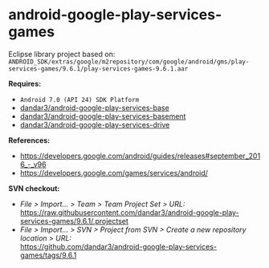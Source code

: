 # android-google-play-services-games

Eclipse library project based on:<br/>
`ANDROID_SDK/extras/google/m2repository/com/google/android/gms/play-services-games/9.6.1/play-services-games-9.6.1.aar`

**Requires:**
- `Android 7.0 (API 24) SDK Platform`
- [dandar3/android-google-play-services-base](https://github.com/dandar3/android-google-play-services-base/tree/9.6.1)
- [dandar3/android-google-play-services-basement](https://github.com/dandar3/android-google-play-services-basement/tree/9.6.1)
- [dandar3/android-google-play-services-drive](https://github.com/dandar3/android-google-play-services-drive/tree/9.6.1)

**References:**
- https://developers.google.com/android/guides/releases#september_2016_-_v96
- https://developers.google.com/games/services/android/

**SVN checkout:**
- _File > Import... > Team > Team Project Set > URL:_<br/>
  https://raw.githubusercontent.com/dandar3/android-google-play-services-games/9.6.1/.projectset
- _File > Import... > SVN > Project from SVN > Create a new repository location > URL:_<br/> 
  https://github.com/dandar3/android-google-play-services-games/tags/9.6.1